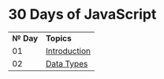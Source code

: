 # 30 Days of JavaScript

<table>
  <tr>
    <td><b>№ Day</b></td>
    <td><b>Topics</b></td>
  </tr>
  
  <tr>
    <td>01</td>
    <td><a href="/01_Day_Introduction">Introduction</a></td>
  </tr>
  
  <tr>
    <td>02</td>
    <td><a href="/02_Day_Data_Types">Data Types</a></td>
  </tr>
</table>
